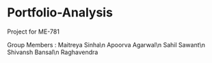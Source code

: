 # Portfolio-Analysis

Project for ME-781

Group Members :
Maitreya Sinha\n
Apoorva Agarwal\n
Sahil Sawant\n
Shivansh Bansal\n
Raghavendra
